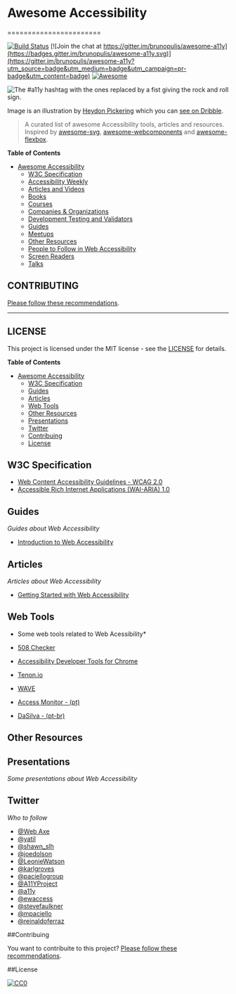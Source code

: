 # Awesome Accessibility
=======================

[![Build Status](https://api.travis-ci.org/brunopulis/awesome-a11y.svg?branch=master)](https://travis-ci.org/brunopulis/awesome-a11y)
[![Join the chat at https://gitter.im/brunopulis/awesome-a11y](https://badges.gitter.im/brunopulis/awesome-a11y.svg)](https://gitter.im/brunopulis/awesome-a11y?utm_source=badge&utm_medium=badge&utm_campaign=pr-badge&utm_content=badge)
[![Awesome](https://cdn.rawgit.com/sindresorhus/awesome/d7305f38d29fed78fa85652e3a63e154dd8e8829/media/badge.svg)](https://github.com/sindresorhus/awesome)

![The #a11y hashtag with the ones replaced by a fist giving the rock and roll sign.](https://user-images.githubusercontent.com/1204692/30697506-9fd3020c-9eb5-11e7-95ca-a6c56785dd66.png)

Image is an illustration by [Heydon Pickering](http://www.heydonworks.com/) which you can [see on Dribble](https://dribbble.com/shots/2121794-rock-n-roll-a11y).

> A curated list of awesome Accessibility tools, articles and resources.
> Inspired by [awesome-svg](https://github.com/willianjusten/awesome-svg), [awesome-webcomponents](https://github.com/obetomuniz/awesome-webcomponents) and [awesome-flexbox](https://github.com/afonsopacifer/awesome-flexbox).

**Table of Contents**

- [Awesome Accessibility](##awesome-accessibility)
  - [W3C Specification](topics/specification.md)
  - [Accessibility Weekly](topics/newsletter.md)
  - [Articles and Videos](topics/articles.md)
  - [Books](topics/books.md)
  - [Courses](topics/courses.md)
  - [Companies & Organizations](topics/companies.md)
  - [Development Testing and Validators](topics/validators.md)
  - [Guides](topics/guides.md)
  - [Meetups](topics/meetups.md)
  - [Other Resources](topics/other-resources.md)
  - [People to Follow in Web Accessibility](topics/people.md)
  - [Screen Readers](topics/assistive-technology.md)
  - [Talks](topics/talks.md)
  

## CONTRIBUTING

[Please follow these recommendations](CONTRIBUTING.md).

----

## LICENSE

This project is licensed under the MIT license - see the [LICENSE](LICENSE.md) for details.

**Table of Contents** 

- [Awesome Accessibility](##awesome-accessibility)
  - [W3C Specification](#w3c-specification)
  - [Guides](#guides)
  - [Articles](#articles)
  - [Web Tools](#web-tools)
  - [Other Resources](#other-resources)
  - [Presentations](#presentations)
  - [Twitter](#twitter)
  - [Contribuing](#contribuing)
  - [License](#license)


## W3C Specification

* [Web Content Accessibility Guidelines - WCAG 2.0](http://www.w3.org/TR/WCAG20/)
* [Accessible Rich Internet Applications (WAI-ARIA) 1.0](http://www.w3.org/TR/wai-aria/)

## Guides


*Guides about Web Accessibility*


* [Introduction to Web Accessibility](https://webaccessibility.withgoogle.com/course)


## Articles


*Articles about Web Accessibility*

* [Getting Started with Web Accessibility](http://www.w3.org/WAI/gettingstarted/Overview.html)

## Web Tools

* Some web tools related to Web Acessibility*

* [508 Checker](http://www.508checker.com/)
* [Accessibility Developer Tools for Chrome](https://chrome.google.com/webstore/detail/accessibility-developer-t/fpkknkljclfencbdbgkenhalefipecmb?hl=en)
* [Tenon.io](https://tenon.io/)
* [WAVE](http://wave.webaim.org/)
* [Access Monitor - (pt) ](http://www.acessibilidade.gov.pt/accessmonitor/)
* [DaSilva - (pt-br) ](http://www.dasilva.org.br/)


## Other Resources

## Presentations

*Some presentations about Web Accessibility*


## Twitter

*Who to follow*

* [@Web Axe](https://twitter.com/webaxe)
* [@yatil](https://twitter.com/yatil)
* [@shawn_slh](https://twitter.com/shawn_slh)
* [@joedolson](https://twitter.com/joedolson)
* [@LeonieWatson](https://twitter.com/LeonieWatson)
* [@karlgroves](https://twitter.com/karlgroves)
* [@paciellogroup](https://twitter.com/paciellogroup)
* [@A11YProject](https://twitter.com/A11YProject)
* [@a11y](https://twitter.com/a11y)
* [@ewaccess](https://twitter.com/ewaccess)
* [@stevefaulkner](https://twitter.com/stevefaulkner)
* [@mpaciello](https://twitter.com/mpaciello)
* [@reinaldoferraz](https://twitter.com/reinaldoferraz)

##Contribuing

You want to contribuite to this project? [Please follow these recommendations](https://github.com/brunopulis/awesome-a11y/blob/master/contributing.md).

##License

[![CC0](https://i.creativecommons.org/l/by/4.0/88x31.png)](http://creativecommons.org/licenses/by/4.0/)